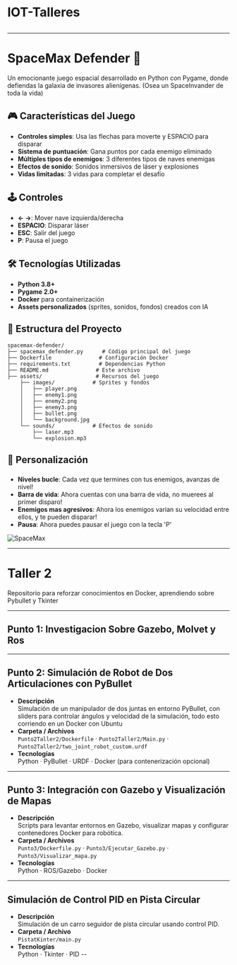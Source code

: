 # IOT-Talleres

##
---
# SpaceMax Defender 🚀

Un emocionante juego espacial desarrollado en Python con Pygame, donde defiendas la galaxia de invasores alienígenas. (Osea un SpaceInvander de toda la vida)

## 🎮 Características del Juego

- **Controles simples**: Usa las flechas para moverte y ESPACIO para disparar
- **Sistema de puntuación**: Gana puntos por cada enemigo eliminado
- **Múltiples tipos de enemigos**: 3 diferentes tipos de naves enemigas
- **Efectos de sonido**: Sonidos inmersivos de láser y explosiones
- **Vidas limitadas**: 3 vidas para completar el desafío

## 🕹️ Controles

- **← →**: Mover nave izquierda/derecha
- **ESPACIO**: Disparar láser
- **ESC**: Salir del juego
- **P**: Pausa el juego

## 🛠️ Tecnologías Utilizadas

- **Python 3.8+**
- **Pygame 2.0+**
- **Docker** para containerización
- **Assets personalizados** (sprites, sonidos, fondos) creados con IA

## 📁 Estructura del Proyecto

```
spacemax-defender/
├── spacemax_defender.py      # Código principal del juego
├── Dockerfile               # Configuración Docker
├── requirements.txt         # Dependencias Python
├── README.md               # Este archivo
├── assets/                 # Recursos del juego
    ├── images/            # Sprites y fondos
    │   ├── player.png
    │   ├── enemy1.png
    │   ├── enemy2.png
    │   ├── enemy3.png
    │   ├── bullet.png
    │   └── background.jpg
    └── sounds/            # Efectos de sonido
        ├── laser.mp3
        └── explosion.mp3

```

## 🎨 Personalización

### 
- **Niveles bucle**: Cada vez que termines con tus enemigos, avanzas de nivel!
- **Barra de vida**: Ahora cuentas con una barra de vida, no muerees al primer disparo!
- **Enemigos mas agresivos**: Ahora los enemigos varian su velocidad entre ellos, y te pueden disparar!
- **Pausa**: Ahora puedes pausar el juego con la tecla 'P'


![SpaceMax](https://github.com/user-attachments/assets/9fe4a08c-7337-49fb-b56c-a8f6287d1ad2)

---
# Taller 2
Repositorio para reforzar conocimientos en Docker, aprendiendo sobre Pybullet y Tkinter

---

## Punto 1: Investigacion Sobre  Gazebo, Molvet y Ros 



---

## Punto 2: Simulación de Robot de Dos Articulaciones con PyBullet

- **Descripción**  
  Simulación de un manip­ulador de dos juntas en entorno PyBullet, con sliders para controlar ángulos y velocidad de la simulación, todo esto corriendo en un Docker con Ubuntu
- **Carpeta / Archivos**  
  `Punto2Taller2/Dockerfile` · `Punto2Taller2/Main.py` · `Punto2Taller2/two_joint_robot_custom.urdf`
- **Tecnologías**  
  Python · PyBullet · URDF · Docker (para contenerización opcional)

---

## Punto 3: Integración con Gazebo y Visualización de Mapas

- **Descripción**  
  Scripts para levantar entornos en Gazebo, visualizar mapas y configurar contenedores Docker para robótica.
- **Carpeta / Archivos**  
  `Punto3/Dockerfile.py` · `Punto3/Ejecutar_Gazebo.py` · `Punto3/Visualizar_mapa.py`
- **Tecnologías**  
  Python · ROS/Gazebo · Docker

---

## Simulación de Control PID en Pista Circular

- **Descripción**  
  Simulación de un carro seguidor de pista circular usando control PID.
- **Carpeta / Archivo**  
  `PistatKinter/main.py`
- **Tecnologías**  
  Python · Tkinter · PID
--



